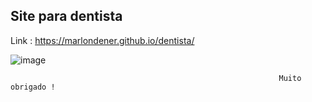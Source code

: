 <h2>Site para dentista</h2>

Link : https://marlondener.github.io/dentista/

![image](https://user-images.githubusercontent.com/70349830/115104250-7e862f80-9f2d-11eb-8a77-01fee8174373.png)

                                                                Muito obrigado !
